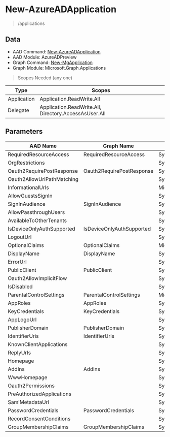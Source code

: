 # New-AzureADApplication

> /applications

## Data

+ AAD Command: [New-AzureADApplication](https://docs.microsoft.com/en-us/powershell/module/AzureADPreview/New-AzureADApplication)
+ AAD Module: AzureADPreview
+ Graph Command: [New-MgApplication](https://docs.microsoft.com/en-us/powershell/module/Microsoft.Graph.Applications/New-MgApplication)
+ Graph Module: Microsoft.Graph.Applications

> Scopes Needed (any one)

|Type|Scopes|
|---|---|
|Application|Application.ReadWrite.All|
|Delegate|Application.ReadWrite.All, Directory.AccessAsUser.All|

## Parameters

|AAD Name|Graph Name|AAD Type|Graph Type|Infos|
|---|---|---|---|---|
|RequiredResourceAccess|RequiredResourceAccess|System.Collections.Generic.List/Microsoft.Open.AzureAD.Model.RequiredResourceAccess|Microsoft.Graph.PowerShell.Models.IMicrosoftGraphRequiredResourceAccess[]||
|OrgRestrictions||System.Collections.Generic.List/System.String|||
|Oauth2RequirePostResponse|Oauth2RequirePostResponse|System.Nullable/System.Boolean|System.Management.Automation.SwitchParameter||
|Oauth2AllowUrlPathMatching||System.Nullable/System.Boolean|||
|InformationalUrls||Microsoft.Open.AzureAD.Model.InformationalUrl|||
|AllowGuestsSignIn||System.Nullable/System.Boolean|||
|SignInAudience|SignInAudience|System.String|System.String||
|AllowPassthroughUsers||System.Nullable/System.Boolean|||
|AvailableToOtherTenants||System.Nullable/System.Boolean|||
|IsDeviceOnlyAuthSupported|IsDeviceOnlyAuthSupported|System.Nullable/System.Boolean|System.Management.Automation.SwitchParameter||
|LogoutUrl||System.String|||
|OptionalClaims|OptionalClaims|Microsoft.Open.AzureAD.Model.OptionalClaims|Microsoft.Graph.PowerShell.Models.IMicrosoftGraphOptionalClaims||
|DisplayName|DisplayName|System.String|System.String||
|ErrorUrl||System.String|||
|PublicClient|PublicClient|System.Nullable/System.Boolean|Microsoft.Graph.PowerShell.Models.IMicrosoftGraphPublicClientApplication||
|Oauth2AllowImplicitFlow||System.Nullable/System.Boolean|||
|IsDisabled||System.Nullable/System.Boolean|||
|ParentalControlSettings|ParentalControlSettings|Microsoft.Open.AzureAD.Model.ParentalControlSettings|Microsoft.Graph.PowerShell.Models.IMicrosoftGraphParentalControlSettings||
|AppRoles|AppRoles|System.Collections.Generic.List/Microsoft.Open.AzureAD.Model.AppRole|Microsoft.Graph.PowerShell.Models.IMicrosoftGraphAppRole[]||
|KeyCredentials|KeyCredentials|System.Collections.Generic.List/Microsoft.Open.AzureAD.Model.KeyCredential|Microsoft.Graph.PowerShell.Models.IMicrosoftGraphKeyCredential[]||
|AppLogoUrl||System.String|||
|PublisherDomain|PublisherDomain|System.String|System.String||
|IdentifierUris|IdentifierUris|System.Collections.Generic.List/System.String|System.String[]||
|KnownClientApplications||System.Collections.Generic.List/System.String|||
|ReplyUrls||System.Collections.Generic.List/System.String|||
|Homepage||System.String|||
|AddIns|AddIns|System.Collections.Generic.List/Microsoft.Open.AzureAD.Model.AddIn|Microsoft.Graph.PowerShell.Models.IMicrosoftGraphAddIn[]||
|WwwHomepage||System.String|||
|Oauth2Permissions||System.Collections.Generic.List/Microsoft.Open.AzureAD.Model.OAuth2Permission|||
|PreAuthorizedApplications||System.Collections.Generic.List/Microsoft.Open.AzureAD.Model.PreAuthorizedApplication|||
|SamlMetadataUrl||System.String|||
|PasswordCredentials|PasswordCredentials|System.Collections.Generic.List/Microsoft.Open.AzureAD.Model.PasswordCredential|Microsoft.Graph.PowerShell.Models.IMicrosoftGraphPasswordCredential[]||
|RecordConsentConditions||System.String|||
|GroupMembershipClaims|GroupMembershipClaims|System.String|System.String||


